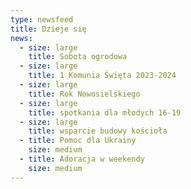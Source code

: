 ```yaml
---
type: newsfeed
title: Dzieje się
news:
  - size: large
    title: Sobota ogrodowa
  - size: large
    title: 1 Komunia Święta 2023-2024
  - size: large
    title: Rok Nowosielskiego
  - size: large
    title: spotkania dla młodych 16-19
  - size: large
    title: wsparcie budowy kościoła
  - title: Pomoc dla Ukrainy
    size: medium
  - title: Adoracja w weekendy
    size: medium
---
```

